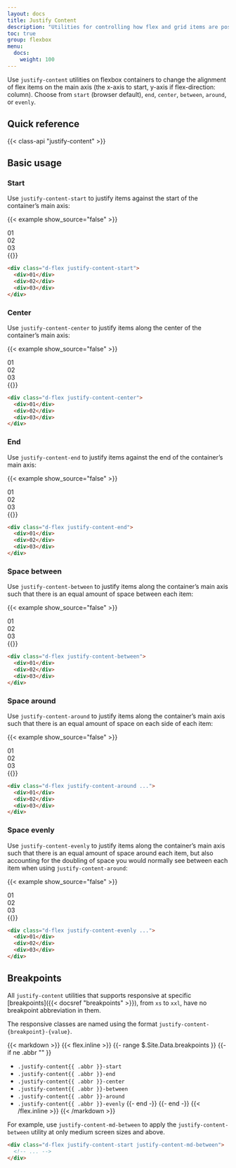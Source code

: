 ```yaml
---
layout: docs
title: Justify Content
description: "Utilities for controlling how flex and grid items are positioned along a container's main axis."
toc: true
group: flexbox
menu:
  docs:    
    weight: 100
---
```


Use `justify-content` utilities on flexbox containers to change the alignment of flex items on the main axis (the x-axis to start, y-axis if flex-direction: column). Choose from `start` (browser default), `end`, `center`, `between`, `around`, or `evenly`.

## Quick reference

{{< class-api "justify-content" >}}

## Basic usage

### Start

Use `justify-content-start` to justify items against the start of the container’s main axis:

{{< example show_source="false" >}}
<div class="d-flex gap-4 justify-content-start bg-striped-purple rounded">
  <div class="bd-w-14 bd-h-14 d-flex align-items-center justify-content-center rounded text-bg-purple">01</div>
  <div class="bd-w-14 bd-h-14 d-flex align-items-center justify-content-center rounded text-bg-purple">02</div>
  <div class="bd-w-14 bd-h-14 d-flex align-items-center justify-content-center rounded text-bg-purple">03</div>
</div>
{{</ example >}}

```html
<div class="d-flex justify-content-start">
  <div>01</div>
  <div>02</div>
  <div>03</div>
</div>
```

### Center

Use `justify-content-center` to justify items along the center of the container’s main axis:

{{< example show_source="false" >}}
<div class="d-flex gap-4 justify-content-center bg-striped-teal rounded">
  <div class="bd-w-14 bd-h-14 d-flex align-items-center justify-content-center rounded bg-blue-subtle">01</div>
  <div class="bd-w-14 bd-h-14 d-flex align-items-center justify-content-center rounded bg-blue-subtle">02</div>
  <div class="bd-w-14 bd-h-14 d-flex align-items-center justify-content-center rounded bg-blue-subtle">03</div>
</div>
{{</ example >}}

```html
<div class="d-flex justify-content-center">
  <div>01</div>
  <div>02</div>
  <div>03</div>
</div>
```

### End

Use `justify-content-end` to justify items against the end of the container’s main axis:


{{< example show_source="false" >}}
<div class="d-flex gap-4 justify-content-end bg-striped-purple rounded">
    <div class="bd-w-14 bd-h-14 d-flex align-items-center justify-content-center rounded text-bg-purple">01</div>
    <div class="bd-w-14 bd-h-14 d-flex align-items-center justify-content-center rounded text-bg-purple">02</div>
    <div class="bd-w-14 bd-h-14 d-flex align-items-center justify-content-center rounded text-bg-purple">03</div>
  </div>
{{</ example >}}

```html
<div class="d-flex justify-content-end">
  <div>01</div>
  <div>02</div>
  <div>03</div>
</div>
```

### Space between

Use `justify-content-between` to justify items along the container’s main axis such that there is an equal amount of space between each item:

{{< example show_source="false" >}}
<div class="d-flex gap-4 justify-content-between bg-striped-purple rounded">
  <div class="bd-w-14 bd-h-14 d-flex align-items-center justify-content-center rounded text-bg-purple">01</div>
  <div class="bd-w-14 bd-h-14 d-flex align-items-center justify-content-center rounded text-bg-purple">02</div>
  <div class="bd-w-14 bd-h-14 d-flex align-items-center justify-content-center rounded text-bg-purple">03</div>
</div>
{{</ example >}}

```html
<div class="d-flex justify-content-between">
  <div>01</div>
  <div>02</div>
  <div>03</div>
</div>
```

### Space around

Use `justify-content-around` to justify items along the container’s main axis such that there is an equal amount of space on each side of each item:

{{< example show_source="false" >}}
<div class="d-flex gap-4 justify-content-around bg-striped-purple rounded">
    <div class="bd-w-14 bd-h-14 d-flex align-items-center justify-content-center rounded text-bg-purple">01</div>
    <div class="bd-w-14 bd-h-14 d-flex align-items-center justify-content-center rounded text-bg-purple">02</div>
    <div class="bd-w-14 bd-h-14 d-flex align-items-center justify-content-center rounded text-bg-purple">03</div>
  </div>
{{</ example >}}

```html
<div class="d-flex justify-content-around ...">
  <div>01</div>
  <div>02</div>
  <div>03</div>
</div>
```

### Space evenly

Use `justify-content-evenly` to justify items along the container’s main axis such that there is an equal amount of space around each item, but also accounting for the doubling of space you would normally see between each item when using `justify-content-around`:

{{< example show_source="false" >}}
<div class="d-flex gap-4 justify-content-evenly bg-striped-purple rounded">
    <div class="bd-w-14 bd-h-14 d-flex align-items-center justify-content-center rounded text-bg-purple">01</div>
    <div class="bd-w-14 bd-h-14 d-flex align-items-center justify-content-center rounded text-bg-purple">02</div>
    <div class="bd-w-14 bd-h-14 d-flex align-items-center justify-content-center rounded text-bg-purple">03</div>
  </div>
{{</ example >}}

```html
<div class="d-flex justify-content-evenly ...">
  <div>01</div>
  <div>02</div>
  <div>03</div>
</div>
```

## Breakpoints

All `justify-content` utilities that supports responsive at specific [breakpoints]({{< docsref "breakpoints" >}}), from `xs` to `xxl`, have no breakpoint abbreviation in them. 

The responsive classes are named using the format `justify-content-{breakpoint}-{value}`.

{{< markdown >}}
{{< flex.inline >}}
{{- range $.Site.Data.breakpoints }}
{{- if ne .abbr "" }}
- `.justify-content{{ .abbr }}-start`
- `.justify-content{{ .abbr }}-end`
- `.justify-content{{ .abbr }}-center`
- `.justify-content{{ .abbr }}-between`
- `.justify-content{{ .abbr }}-around`
- `.justify-content{{ .abbr }}-evenly`
{{- end -}}
{{- end -}}
{{< /flex.inline >}}
{{< /markdown >}}

For example, use `justify-content-md-between` to apply the `justify-content-between` utility at only medium screen sizes and above.

```html
<div class="d-flex justify-content-start justify-content-md-between">
  <!-- ... -->
</div>
```